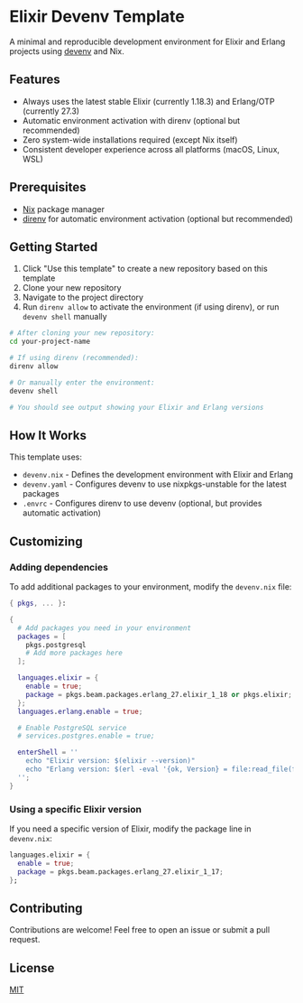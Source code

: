 # Elixir Devenv Template

A minimal and reproducible development environment for Elixir and Erlang projects using [devenv](https://devenv.sh/) and Nix.

## Features

- Always uses the latest stable Elixir (currently 1.18.3) and Erlang/OTP (currently 27.3)
- Automatic environment activation with direnv (optional but recommended)
- Zero system-wide installations required (except Nix itself)
- Consistent developer experience across all platforms (macOS, Linux, WSL)

## Prerequisites

- [Nix](https://nixos.org/download.html) package manager
- [direnv](https://direnv.net/docs/installation.html) for automatic environment activation (optional but recommended)

## Getting Started

1. Click "Use this template" to create a new repository based on this template
2. Clone your new repository
3. Navigate to the project directory
4. Run `direnv allow` to activate the environment (if using direnv), or run `devenv shell` manually

```bash
# After cloning your new repository:
cd your-project-name

# If using direnv (recommended):
direnv allow

# Or manually enter the environment:
devenv shell

# You should see output showing your Elixir and Erlang versions
```

## How It Works

This template uses:

- `devenv.nix` - Defines the development environment with Elixir and Erlang
- `devenv.yaml` - Configures devenv to use nixpkgs-unstable for the latest packages
- `.envrc` - Configures direnv to use devenv (optional, but provides automatic activation)

## Customizing

### Adding dependencies

To add additional packages to your environment, modify the `devenv.nix` file:

```nix
{ pkgs, ... }:

{
  # Add packages you need in your environment
  packages = [
    pkgs.postgresql
    # Add more packages here
  ];

  languages.elixir = {
    enable = true;
    package = pkgs.beam.packages.erlang_27.elixir_1_18 or pkgs.elixir;
  };
  languages.erlang.enable = true;

  # Enable PostgreSQL service
  # services.postgres.enable = true;

  enterShell = ''
    echo "Elixir version: $(elixir --version)"
    echo "Erlang version: $(erl -eval '{ok, Version} = file:read_file(filename:join([code:root_dir(), "releases", erlang:system_info(otp_release), "OTP_VERSION"])), io:fwrite(Version), halt().' -noshell)"
  '';
}
```

### Using a specific Elixir version

If you need a specific version of Elixir, modify the package line in `devenv.nix`:

```nix
languages.elixir = {
  enable = true;
  package = pkgs.beam.packages.erlang_27.elixir_1_17;
};
```

## Contributing

Contributions are welcome! Feel free to open an issue or submit a pull request.

## License

[MIT](LICENSE)
